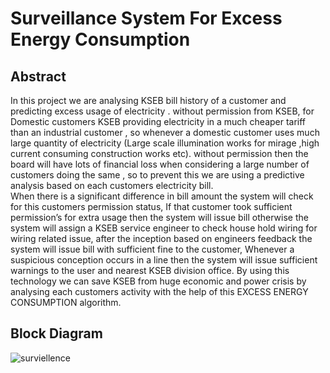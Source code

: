 # Surveillance System For Excess Energy Consumption
## Abstract
In this project we are analysing KSEB bill history of a customer and predicting excess usage of electricity .
without permission from KSEB, for Domestic customers KSEB providing electricity in a much cheaper tariff than an industrial customer , so whenever a domestic customer uses much large quantity of electricity (Large scale illumination works for mirage ,high current consuming construction works etc). without permission then the board will have lots of financial loss when considering a large number of customers doing the same , so to prevent this we are using a predictive analysis based on each customers electricity bill.  
When there is a significant difference in bill amount the system will check for this customers permission status, If that customer took sufficient permission’s for extra usage then the system will issue bill otherwise the system will assign a KSEB service engineer to check house hold wiring for wiring related issue, after the inception based on engineers feedback the system will issue bill with sufficient fine to the customer, Whenever a suspicious conception occurs in a line then the system will issue sufficient warnings to the user and nearest KSEB division office.
By using this technology we can save KSEB from huge economic and  power crisis by analysing each customers activity with the help of this EXCESS ENERGY CONSUMPTION algorithm.

## Block Diagram
![surviellence](https://user-images.githubusercontent.com/109785046/216268151-93911770-2ef4-46bd-ae68-6f7c4394f24c.png)
